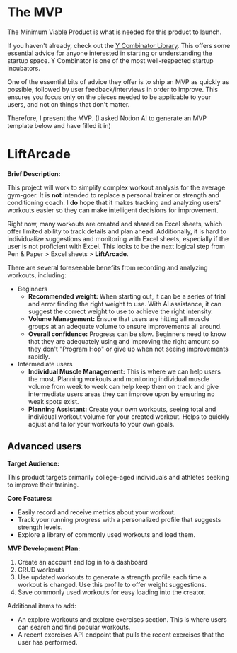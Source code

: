 # The MVP

The Minimum Viable Product is what is needed for this product to launch.

If you haven't already, check out the [Y Combinator Library](https://www.ycombinator.com/library). This offers some essential advice for anyone interested in starting or understanding the startup space. Y Combinator is one of the most well-respected startup incubators.

One of the essential bits of advice they offer is to ship an MVP as quickly as possible, followed by user feedback/interviews in order to improve. This ensures you focus only on the pieces needed to be applicable to your users, and not on things that don't matter.

Therefore, I present the MVP. (I asked Notion AI to generate an MVP template below and have filled it in)

# LiftArcade

**Brief Description:**

This project will work to simplify complex workout analysis for the average gym-goer. It is **not** intended to replace a personal trainer or strength and conditioning coach. I **do** hope that it makes tracking and analyzing users' workouts easier so they can make intelligent decisions for improvement.

Right now, many workouts are created and shared on Excel sheets, which offer limited ability to track details and plan ahead. Additionally, it is hard to individualize suggestions and monitoring with Excel sheets, especially if the user is not proficient with Excel. This looks to be the next logical step from Pen & Paper > Excel sheets > **LiftArcade**.

There are several foreseeable benefits from recording and analyzing workouts, including:

- Beginners
    - **Recommended weight:** When starting out, it can be a series of trial and error finding the right weight to use. With AI assistance, it can suggest the correct weight to use to achieve the right intensity.
    - **Volume Management:** Ensure that users are hitting all muscle groups at an adequate volume to ensure improvements all around.
    - **Overall confidence:** Progress can be slow. Beginners need to know that they are adequately using and improving the right amount so they don't "Program Hop" or give up when not seeing improvements rapidly.
- Intermediate users
    - **Individual Muscle Management:** This is where we can help users the most. Planning workouts and monitoring individual muscle volume from week to week can help keep them on track and give intermediate users areas they can improve upon by ensuring no weak spots exist.
    - **Planning Assistant:** Create your own workouts, seeing total and individual workout volume for your created workout. Helps to quickly adjust and tailor your workouts to your own goals.

## Advanced users

**Target Audience:**

This product targets primarily college-aged individuals and athletes seeking to improve their training.

**Core Features:**

- Easily record and receive metrics about your workout.
- Track your running progress with a personalized profile that suggests strength levels.
- Explore a library of commonly used workouts and load them.

**MVP Development Plan:**

1. Create an account and log in to a dashboard
2. CRUD workouts
3. Use updated workouts to generate a strength profile each time a workout is changed. Use this profile to offer weight suggestions.
4. Save commonly used workouts for easy loading into the creator.

Additional items to add:

- An explore workouts and explore exercises section. This is where users can search and find popular workouts.
- A recent exercises API endpoint that pulls the recent exercises that the user has performed.